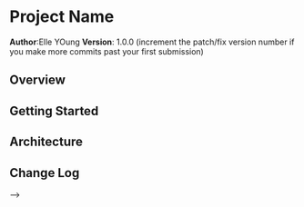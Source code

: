 # Project Name

**Author**:Elle YOung
**Version**: 1.0.0 (increment the patch/fix version number if you make more commits past your first submission)

## Overview
<!-- Designed to take in a query and output information based on linked api's; 
currently running location and weather aspects of application on libraries found in data directory-->

## Getting Started
<!-- What are the steps that a user must take in order to build this app on their own machine and get it running? -->

## Architecture
<!-- Provide a detailed description of the application design. What technologies (languages, libraries, etc) you're using, and any other relevant design information.
////////////////////////////////////////

Number and name of feature: ____1 Location/Weather___

Estimate of time needed to complete: __1 hour___

Start time: __10am___

Finish time: __noon___

Actual time needed to complete: __2hrs___

Summary:
Using Jquery this app first states required configurations and libraries (including cors) then procceeds to aquire information through stated libraries found in the data directory. Once found, this data is compiled into an object and returned to the user through the browser at local host 3007. -->

## Change Log
<!-- Use this area to document the iterative changes made to your application as each feature is successfully implemented. Use time stamps. Here's an examples:

01-01-2001 4:59pm - Application now has a fully-functional express server, with a GET route for the location resource.

08-20-19 12:44pm - Application now delivers information to the user about location and weather data based on libraries found in Data directory.

## Credits and Collaborations
<!-- Give credit (and a link) to other people or resources that helped you build this application. -->

<!-- Special thanks to Julie (https://github.com/jmerlemeier) for helping decipher our Problem Domain and getting me started! Your help with the language of our .get functions helped to make this whole project simpler to understand. -->
-->